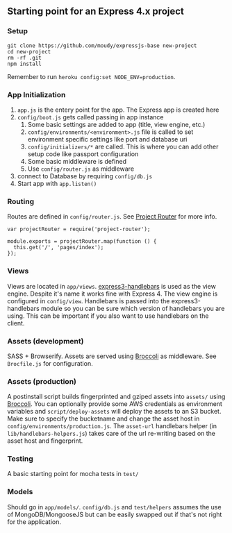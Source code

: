 ## Starting point for an Express 4.x project

### Setup
```
git clone https://github.com/moudy/expressjs-base new-project
cd new-project
rm -rf .git
npm install
```
Remember to run `heroku config:set NODE_ENV=production`.

### App Initialization
1. `app.js` is the entery point for the app. The Express app is created here
2. `config/boot.js` gets called passing in app instance
    1. Some basic settings are added to app (title, view engine, etc.)
    2. `config/environments/<environment>.js` file is called to set environment specific settings like port and database uri
    3. `config/initializers/*` are called. This is where you can add other setup code like passport configuration
    4. Some basic middleware is defined
    5. Use `config/router.js` as middleware
3. connect to Database by requiring `config/db.js`
4. Start app with `app.listen()`

### Routing
Routes are defined in `config/router.js`. See [Project Router](https://github.com/moudy/project-router) for more info.

```
var projectRouter = require('project-router');

module.exports = projectRouter.map(function () {
  this.get('/', 'pages/index');
});
```

### Views
Views are located in `app/views`. [express3-handlebars](https://github.com/ericf/express3-handlebars) is used as the view engine. Despite it's name it works fine with Express 4. The view engine is configured in `config/view`. Handlebars is passed into the express3-handlebars module so you can be sure which version of handlebars you are using. This can be important if you also want to use handlebars on the client.

### Assets (development)
SASS + Browserify. Assets are served using [Broccoli](https://github.com/broccolijs/broccoli) as middleware. See `Brocfile.js` for configuration.

### Assets (production)
A postinstall script builds fingerprinted and gziped assets into `assets/` using [Broccoli](https://github.com/broccolijs/broccoli). You can optionally provide some AWS credentials as environment variables and `script/deploy-assets` will deploy the assets to an S3 bucket. Make sure to specify the bucketname and change the asset host in `config/environments/production.js`. The `asset-url` handlebars helper (in `lib/handlebars-helpers.js`) takes care of the url re-writing based on the asset host and fingerprint.

### Testing
A basic starting point for mocha tests in `test/`

### Models
Should go in `app/models/`. `config/db.js` and `test/helpers` assumes the use of MongoDB/MongooseJS but can be easily swapped out if that's not right for the application.
